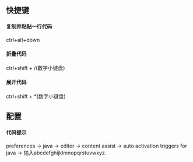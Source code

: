 ## 快捷键
#### 复制并粘贴一行代码
ctrl+alt+down
#### 折叠代码
ctrl+shift + /(数字小键盘)
#### 展开代码
ctrl+shift + *(数字小键盘)

## 配置
#### 代码提示
preferences -> java -> editor -> content assist -> auto activation triggers for java -> 输入abcdefghijklmnopqrstuvwxyz. 